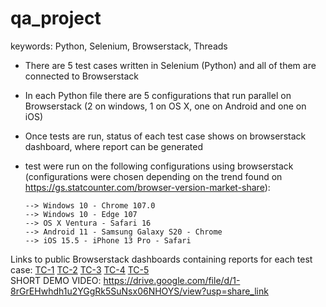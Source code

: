 # qa_project

keywords: Python, Selenium, Browserstack, Threads

- There are 5 test cases written in Selenium (Python) and all of them are connected to Browserstack
- In each Python file there are 5 configurations that run parallel on Browserstack (2 on windows, 1 on OS X, one on Android and one on iOS)
- Once tests are run, status of each test case shows on browserstack dashboard, where report can be generated

- test were run on the following configurations using browserstack (configurations were chosen depending on the trend found on https://gs.statcounter.com/browser-version-market-share):  

      --> Windows 10 - Chrome 107.0  
      --> Windows 10 - Edge 107  
      --> OS X Ventura - Safari 16  
      --> Android 11 - Samsung Galaxy S20 - Chrome  
      --> iOS 15.5 - iPhone 13 Pro - Safari  

Links to public Browserstack dashboards containing reports for each test case:
[TC-1](https://automate.browserstack.com/dashboard/v2/public-build/Y2VHWkZTZG1IUXhldTNiYjA2M2ZqSm1Lc2duMXZ1WktLaFRDVnVKaVBZRlJtcnMzQnIrdGhjc2ZZVVIyQnVRSURZelNhcHQrT0hvc1JNRHQvTmhFalE9PS0tSDNXUHFFdERhdWRCdnBnbmhPQlJsdz09--8c06e1f17b90c08db16b8043b8660d4100c9a83d)
[TC-2](https://automate.browserstack.com/dashboard/v2/public-build/ZGJxWnN2T1VwNW1NNWNUdzRWUm9ZZS85emxZZE9hR1VPNTNpUkpYTWsvWncrbS9kOEFEaFF0aGpGdzJmZ1JDTkNyQzZQZkppYktlQlNTR1VPMmVIOWc9PS0tcjNuREhMWHlDT3ZLSFdSZmgreFY5Zz09--57137bf197ea7ba9103ea66cf37e192ad4ea0371)
[TC-3](https://automate.browserstack.com/dashboard/v2/public-build/Um1vNmpURUJNOG5kOFVmK283TE40eDJaN25tdDRPU3F5RjBMQ0g1cWhTYS96L3hhUG9COG1SNVJrdE8vSTlMbE1jSmhjVXNKVE9EMlR1TDNkeUhWeXc9PS0tVHFzZk5HemtQeFVKR2c4OG11YkJoUT09--f73efabd4e9b3d743904c72231d8f8a3d53b724c)
[TC-4](https://automate.browserstack.com/dashboard/v2/public-build/Y3l0VW10dkN3T2MxU2ZWWjQ0KzRnVXhNK0t5aUR4VWRSU3Ewb0RydjVXVWJiU2ZrbjlvcWtINk43OERKT1hkRTNVOUttbld3YlZMUTBlYUROQ0lYNFE9PS0tS3BleUxneTlGQjBJclg0RERWTUJRdz09--f23b0a0e99ae4b16cb7eede18ea13592267d76e0)
[TC-5](https://automate.browserstack.com/dashboard/v2/public-build/dGViaWVONG9EWU9BaTBReC91czRkQmZxMkZ4UnFlNlRjVzRWMWIyakd5NlU0MUpmbFdlYjFmT2pzbXcrR0RXbG1mZWFkcEp1aEphTUFKMGxtT3g2WEE9PS0tRS84b1BIQnYwTDJuV1pGTVhsbGVFUT09--f586a7adc315d6d1d05263cc0a7265d05a98dd18)  
SHORT DEMO VIDEO: https://drive.google.com/file/d/1-8rGrEHwhdh1u2YGgRk5SuNsx06NHOYS/view?usp=share_link  
